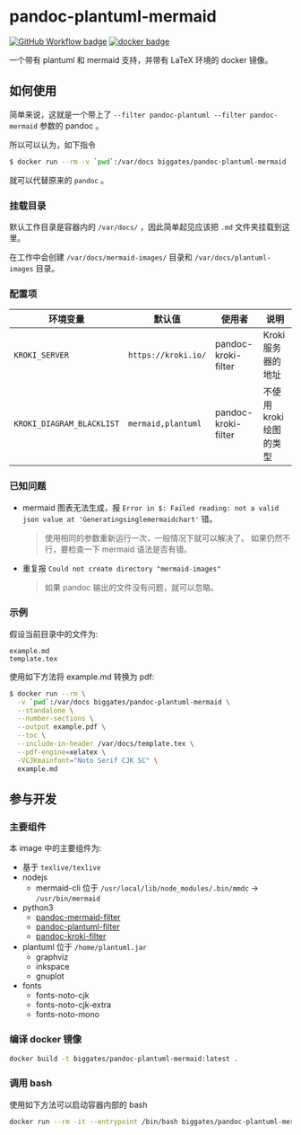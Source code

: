 # pandoc-plantuml-mermaid

[![GitHub Workflow badge](https://img.shields.io/github/workflow/status/biggates/pandoc-plantuml-mermaid/ci?label=GitHub%20building&logo=github)](https://github.com/biggates/pandoc-plantuml-mermaid) [![docker badge](https://img.shields.io/docker/pulls/biggates/pandoc-plantuml-mermaid?logo=docker)](https://hub.docker.com/r/biggates/pandoc-plantuml-mermaid)

一个带有 plantuml 和 mermaid 支持，并带有 LaTeX 环境的 docker 镜像。

## 如何使用

简单来说，这就是一个带上了 `--filter pandoc-plantuml --filter pandoc-mermaid` 参数的 pandoc 。

所以可以认为，如下指令

```bash
$ docker run --rm -v `pwd`:/var/docs biggates/pandoc-plantuml-mermaid
```

就可以代替原来的 `pandoc` 。

### 挂载目录

默认工作目录是容器内的 `/var/docs/` ，因此简单起见应该把 `.md` 文件夹挂载到这里。

在工作中会创建 `/var/docs/mermaid-images/` 目录和 `/var/docs/plantuml-images` 目录。

### 配置项

| 环境变量                  | 默认值              | 使用者              | 说明                    |
| ------------------------- | ------------------- | ------------------- | ----------------------- |
| `KROKI_SERVER`            | `https://kroki.io/` | pandoc-kroki-filter | Kroki 服务器的地址      |
| `KROKI_DIAGRAM_BLACKLIST` | `mermaid,plantuml`  | pandoc-kroki-filter | 不使用 kroki 绘图的类型 |

### 已知问题

* mermaid 图表无法生成，报 `Error in $: Failed reading: not a valid json value at 'Generatingsinglemermaidchart'` 错。

  > 使用相同的参数重新运行一次，一般情况下就可以解决了。
  > 如果仍然不行，要检查一下 mermaid 语法是否有错。

* 重复报 `Could not create directory "mermaid-images"`

  > 如果 pandoc 输出的文件没有问题，就可以忽略。

### 示例

假设当前目录中的文件为:

```
example.md
template.tex
```

使用如下方法将 example.md 转换为 pdf:

```bash
$ docker run --rm \
  -v `pwd`:/var/docs biggates/pandoc-plantuml-mermaid \
  --standalone \
  --number-sections \
  --output example.pdf \
  --toc \
  --include-in-header /var/docs/template.tex \
  --pdf-engine=xelatex \
  -VCJKmainfont="Noto Serif CJK SC" \
  example.md
```

## 参与开发

### 主要组件

本 image 中的主要组件为:

* 基于 `texlive/texlive`
* nodejs
  * mermaid-cli 位于 `/usr/local/lib/node_modules/.bin/mmdc` -> `/usr/bin/mermaid`
* python3
  * [pandoc-mermaid-filter](https://github.com/timofurrer/pandoc-mermaid-filter)
  * [pandoc-plantuml-filter](https://github.com/timofurrer/pandoc-plantuml-filter)
  * [pandoc-kroki-filter](https://gitlab.com/myriacore/pandoc-kroki-filter)
* plantuml 位于 `/home/plantuml.jar`
  * graphviz
  * inkspace
  * gnuplot
* fonts
  * fonts-noto-cjk
  * fonts-noto-cjk-extra
  * fonts-noto-mono

### 编译 docker 镜像

```bash
docker build -t biggates/pandoc-plantuml-mermaid:latest .
```

### 调用 bash

使用如下方法可以启动容器内部的 bash

```bash
docker run --rm -it --entrypoint /bin/bash biggates/pandoc-plantuml-mermaid:latest
```
